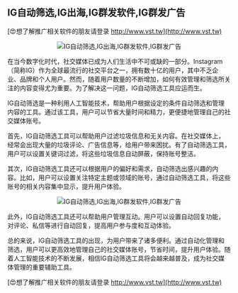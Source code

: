 ## **IG自动筛选,IG出海,IG群发软件,IG群发广告**

[😍想了解推广相关软件的朋友请登录 http://www.vst.tw](http://www.vst.tw)

 <center><img src="https://vst.tw/MP4/tuiguang/png/2.png" alt="IG自动筛选,IG出海,IG群发软件,IG群发广告"></center>

在当今数字化时代，社交媒体已成为人们生活中不可或缺的一部分。Instagram（简称IG）作为全球最流行的社交平台之一，拥有数十亿的用户，其中不乏企业、品牌和个人用户。然而，随着用户数量的不断增加，如何有效管理和筛选所关注的内容变得尤为重要。为了解决这一问题，IG自动筛选工具应运而生。

IG自动筛选是一种利用人工智能技术，帮助用户根据设定的条件自动筛选和管理内容的工具。通过该工具，用户可以节省大量时间和精力，更便捷地管理自己的社交媒体账号。

首先，IG自动筛选工具可以帮助用户过滤垃圾信息和无关内容。在社交媒体上，经常会出现大量的垃圾评论、广告信息等，给用户带来困扰。有了自动筛选工具，用户可以设置关键词过滤，将这些垃圾信息自动屏蔽，保持账号整洁。

其次，IG自动筛选工具还可以根据用户的偏好和需求，自动筛选出感兴趣的内容。比如，用户可以设置关注特定主题或领域的账号，通过自动筛选工具，将这些账号的相关内容集中显示，提升用户体验。

 <center><img src="https://vst.tw/MP4/tuiguang/png/6.png" alt="IG自动筛选,IG出海,IG群发软件,IG群发广告"></center>

此外，IG自动筛选工具还可以帮助用户管理互动。用户可以设置自动回复功能，对评论、私信等进行自动回复，提高用户参与度和互动体验。

总的来说，IG自动筛选工具的出现，为用户带来了诸多便利。通过自动化管理和筛选，用户可以更高效地管理自己的社交媒体账号，节省时间，提升用户体验。随着人工智能技术的不断发展，相信IG自动筛选工具将会越来越普及，成为社交媒体管理的重要辅助工具。

[😍想了解推广相关软件的朋友请登录 http://www.vst.tw](http://www.vst.tw)



